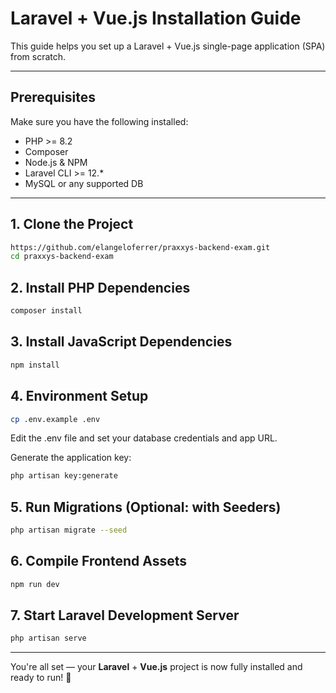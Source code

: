 # Laravel + Vue.js Installation Guide

This guide helps you set up a Laravel + Vue.js single-page application (SPA) from scratch.

---

## Prerequisites

Make sure you have the following installed:

- PHP >= 8.2
- Composer
- Node.js & NPM
- Laravel CLI >= 12.\*
- MySQL or any supported DB

---

## 1. Clone the Project

```bash
https://github.com/elangeloferrer/praxxys-backend-exam.git
cd praxxys-backend-exam
```

## 2. Install PHP Dependencies

```bash
composer install
```

## 3. Install JavaScript Dependencies

```bash
npm install
```

## 4. Environment Setup

```bash
cp .env.example .env
```

Edit the .env file and set your database credentials and app URL.

Generate the application key:

```bash
php artisan key:generate
```

## 5. Run Migrations (Optional: with Seeders)

```bash
php artisan migrate --seed
```

## 6. Compile Frontend Assets

```bash
npm run dev
```

## 7. Start Laravel Development Server

```bash
php artisan serve
```

---

You're all set — your **Laravel** + **Vue.js** project is now fully installed and ready to run! 🚀
